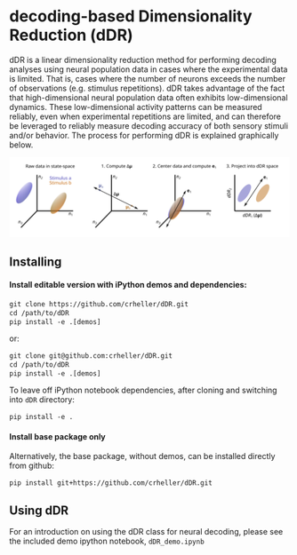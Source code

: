 # decoding-based Dimensionality Reduction (dDR)

dDR is a linear dimensionality reduction method for performing decoding analyses using neural population data in cases where the experimental data is limited. That is, cases where the number of neurons exceeds the number of observations (e.g. stimulus repetitions). dDR takes advantage of the fact that high-dimensional neural population data often exhibits low-dimensional dynamics. These low-dimensional activity patterns can be measured reliably, even when experimental repetitions are limited, and can therefore be leveraged to reliably measure decoding accuracy of both sensory stimuli and/or behavior. The process for performing dDR is explained graphically below. 

![alt text](figures/final/fig3.png "dDR procedure")

## Installing
#### Install editable version with iPython demos and dependencies:
```
git clone https://github.com/crheller/dDR.git
cd /path/to/dDR
pip install -e .[demos]
```
or:
```
git clone git@github.com:crheller/dDR.git
cd /path/to/dDR
pip install -e .[demos]
```
To leave off iPython notebook dependencies, after cloning and switching into `dDR` directory:
```
pip install -e .
```
#### Install base package only
Alternatively, the base package, without demos, can be installed directly from github:
```
pip install git+https://github.com/crheller/dDR.git
```

## Using dDR
For an introduction on using the dDR class for neural decoding, please see the included demo ipython notebook, `dDR_demo.ipynb`
